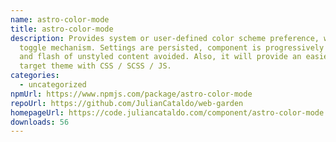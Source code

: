 ```yaml
---
name: astro-color-mode
title: astro-color-mode
description: Provides system or user-defined color scheme preference, with a
  toggle mechanism. Settings are persisted, component is progressively enhanced
  and flash of unstyled content avoided. Also, it will provide an easier way to
  target theme with CSS / SCSS / JS.
categories:
  - uncategorized
npmUrl: https://www.npmjs.com/package/astro-color-mode
repoUrl: https://github.com/JulianCataldo/web-garden
homepageUrl: https://code.juliancataldo.com/component/astro-color-mode
downloads: 56
---
```

